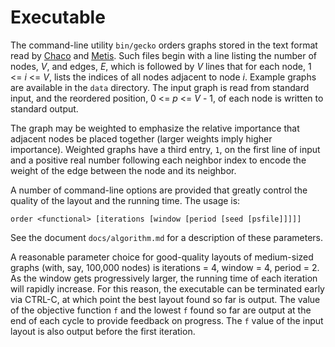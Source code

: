 Executable
==========

The command-line utility `bin/gecko` orders graphs stored in the text format
read by
[Chaco](https://cfwebprod.sandia.gov/cfdocs/CompResearch/docs/guide.pdf) and
[Metis](http://glaros.dtc.umn.edu/gkhome/views/metis/).
Such files begin with a line listing the number of nodes, *V*, and edges,
*E*, which is followed by *V* lines that for each node, 1 <= *i* <= *V*,
lists the indices of all nodes adjacent to node *i*.  Example graphs are
available in the `data` directory.  The input graph is read from standard
input, and the reordered position, 0 <= *p* <= *V* - 1, of each node is
written to standard output.

The graph may be weighted to emphasize the relative importance that adjacent
nodes be placed together (larger weights imply higher importance).  Weighted
graphs have a third entry, `1`, on the first line of input and a positive
real number following each neighbor index to encode the weight of the
edge between the node and its neighbor.

A number of command-line options are provided that greatly control the
quality of the layout and the running time.  The usage is:

    order <functional> [iterations [window [period [seed [psfile]]]]]

See the document `docs/algorithm.md` for a description of these parameters.

A reasonable parameter choice for good-quality layouts of medium-sized
graphs (with, say, 100,000 nodes) is iterations = 4, window = 4, period = 2.
As the window gets progressively larger, the running time of each iteration
will rapidly increase.  For this reason, the executable can be terminated
early via CTRL-C, at which point the best layout found so far is output.
The value of the objective function `f` and the lowest `f` found so far are
output at the end of each cycle to provide feedback on progress.  The `f`
value of the input layout is also output before the first iteration.
